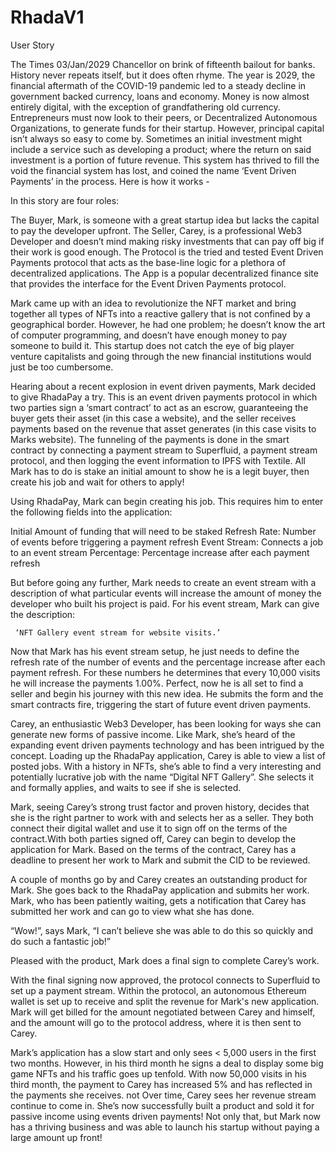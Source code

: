 # RhadaV1
User Story

The Times 03/Jan/2029 Chancellor on brink of fifteenth bailout for banks. History never repeats itself, but it does often rhyme. The year is 2029, the financial aftermath of the COVID-19 pandemic led to a steady decline in government backed currency, loans and economy. Money is now almost entirely digital, with the exception of grandfathering old currency. Entrepreneurs must now look to their peers, or Decentralized Autonomous Organizations, to generate funds for their startup. However, principal capital isn’t always so easy to come by. Sometimes an initial investment might include a service such as developing a product; where the return on said investment is a portion of future revenue. This system has thrived to fill the void the financial system has lost, and coined the name ‘Event Driven Payments’ in the process. Here is how it works -

In this story are four roles:

The Buyer, Mark, is someone with a great startup idea but lacks the capital to pay the developer upfront.
The Seller, Carey, is a professional Web3 Developer and doesn’t mind making risky investments that can pay off big if their work is good enough.
The Protocol is the tried and tested Event Driven Payments protocol that acts as the base-line logic for a plethora of decentralized applications.
The App is a popular decentralized finance site that provides the interface for the Event Driven Payments protocol.

Mark came up with an idea to revolutionize the NFT market and bring together all types of NFTs into a reactive gallery that is not confined by a geographical border. However, he had one problem; he doesn’t know the art of computer programming, and doesn’t have enough money to pay someone to build it. This startup does not catch the eye of big player venture capitalists and going through the new financial institutions would just be too cumbersome. 

Hearing about a recent explosion in event driven payments, Mark decided to give RhadaPay a try. This is an event driven payments protocol in which two parties sign a ‘smart contract’ to act as an escrow, guaranteeing the buyer gets their asset (in this case a website), and the seller receives payments based on the revenue that asset generates (in this case visits to Marks website). The funneling of the payments is done in the smart contract by connecting a payment stream to Superfluid, a payment stream protocol, and then logging the event information to IPFS with Textile. All Mark has to do is stake an initial amount to show he is a legit buyer, then create his job and wait for others to apply!

Using RhadaPay, Mark can begin creating his job. This requires him to enter the following fields into the application:

Initial Amount of funding that will need to be staked
Refresh Rate: Number of events before triggering a payment refresh
Event Stream: Connects a job to an event stream
Percentage: Percentage increase after each payment refresh

But before going any further, Mark needs to create an event stream with a description of what particular events will increase the amount of money the developer who built his project is paid. For his event stream, Mark can give the description: 

     ‘NFT Gallery event stream for website visits.’

Now that Mark has his event stream setup, he just needs to define the refresh rate of the number of events and the percentage increase after each payment refresh. For these numbers he determines that every 10,000 visits he will increase the payments 1.00%. Perfect, now he is all set to find a seller and begin his journey with this new idea. He submits the form and the smart contracts fire, triggering the start of future event driven payments.

Carey, an enthusiastic Web3 Developer, has been looking for ways she can generate new forms of passive income. Like Mark, she’s heard of the expanding event driven payments technology and has been intrigued by the concept. Loading up the RhadaPay application, Carey is able to view a list of posted jobs. With a history in NFTs, she’s able to find a very interesting and potentially lucrative job with the name “Digital NFT Gallery”. She selects it and formally applies, and waits to see if she is selected.

Mark, seeing Carey’s strong trust factor and proven history, decides that she is the right partner to work with and selects her as a seller. They both connect their digital wallet and use it to sign off on the terms of the contract.With both parties signed off, Carey can begin to develop the application for Mark. Based on the terms of the contract, Carey has a deadline to present her work to Mark and submit the CID to be reviewed. 

A couple of months go by and Carey creates an outstanding product for Mark. She goes back to the RhadaPay application and submits her work. Mark, who has been patiently waiting, gets a notification that Carey has submitted her work and can go to view what she has done. 

“Wow!”, says Mark, “I can’t believe she was able to do this so quickly and do such a fantastic job!” 

Pleased with the product, Mark does a final sign to complete Carey’s work.

With the final signing now approved, the protocol connects to Superfluid to set up a payment stream. Within the protocol, an autonomous Ethereum wallet is set up to receive and split the revenue for Mark's new application. Mark will get billed for the amount negotiated between Carey and himself, and the amount will go to the protocol address, where it is then sent to Carey. 

Mark’s application has a slow start and only sees < 5,000 users in the first two months. However, in his third month he signs a deal to display some big game NFTs and his traffic goes up tenfold. With now 50,000 visits in his third month, the payment to Carey has increased 5% and has reflected in the payments she receives. 
not
Over time, Carey sees her revenue stream continue to come in. She’s now successfully built a product and sold it for passive income using events driven payments! Not only that, but Mark now has a thriving business and was able to launch his startup without paying a large amount up front!
